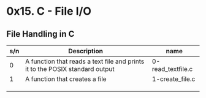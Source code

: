 # 0x15. C - File I/O

## File Handling in C

| s/n | Description                                                                  | name              |
| --- | ---------------------------------------------------------------------------- | ----------------- |
| 0   | A function that reads a text file and prints it to the POSIX standard output | 0-read_textfile.c |
| 1   | A function that creates a file                                               | 1-create_file.c   |
|     |                                                                              |                   |
|     |                                                                              |                   |
|     |                                                                              |                   |
